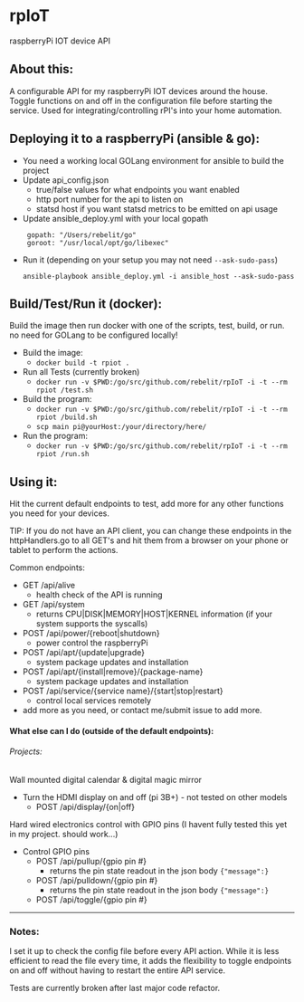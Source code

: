 # rpIoT
raspberryPi IOT device API

## About this:
A configurable API for my raspberryPi IOT devices around the house. Toggle functions on and off in the 
configuration file before starting the service.  Used for integrating/controlling rPI's into your home automation. 

## Deploying it to a raspberryPi (ansible & go):
* You need a working local GOLang environment for ansible to build the project
* Update api_config.json 
    * true/false values for what endpoints you want enabled
    * http port number for the api to listen on
    * statsd host if you want statsd metrics to be emitted on api usage
* Update ansible_deploy.yml with your local gopath
   ```
    gopath: "/Users/rebelit/go"
    goroot: "/usr/local/opt/go/libexec"
   ```
* Run it (depending on your setup you may not need `--ask-sudo-pass`)
    ```
    ansible-playbook ansible_deploy.yml -i ansible_host --ask-sudo-pass
    ```
    
## Build/Test/Run it (docker):
Build the image then run docker with one of the scripts, test, build, or run.  no need for GOLang to be configured 
locally!

* Build the image:
    * `docker build -t rpiot .`
* Run all Tests (currently broken)
    * `docker run -v $PWD:/go/src/github.com/rebelit/rpIoT -i -t --rm rpiot /test.sh`
* Build the program:
    * `docker run -v $PWD:/go/src/github.com/rebelit/rpIoT -i -t --rm rpiot /build.sh`
    * `scp main pi@yourHost:/your/directory/here/`
* Run the program:
    * `docker run -v $PWD:/go/src/github.com/rebelit/rpIoT -i -t --rm rpiot /run.sh`
    

## Using it:
Hit the current default endpoints to test, add more for any other functions you need for your 
devices. 

TIP: If you do not have an API client, you can change these endpoints in the httpHandlers.go to all GET's
and hit them from a browser on your phone or tablet to perform the actions. 

Common endpoints:
* GET /api/alive
    * health check of the API is running
* GET /api/system
    * returns CPU|DISK|MEMORY|HOST|KERNEL information (if your system supports the syscalls)
* POST /api/power/{reboot|shutdown}
    * power control the raspberryPi
* POST /api/apt/{update|upgrade}
    * system package updates and installation
* POST /api/apt/{install|remove}/{package-name}
    * system package updates and installation
* POST /api/service/{service name}/{start|stop|restart}
    * control local services remotely
* add more as you need, or contact me/submit issue to add more. 


#### What else can I do (outside of the default endpoints):
###### Projects: 
Wall mounted digital calendar & digital magic mirror
* Turn the HDMI display on and off (pi 3B+) - not tested on other models
    * POST /api/display/{on|off}

Hard wired electronics control with GPIO pins (I havent fully tested this yet in my project. should work...)
* Control GPIO pins
    * POST /api/pullup/{gpio pin #}
        * returns the pin state readout in the json body `{"message":}`
    * POST /api/pulldown/{gpio pin #}
        * returns the pin state readout in the json body `{"message":}`
    * POST /api/toggle/{gpio pin #}

---
### Notes:
I set it up to check the config file before every API action. While it is less efficient to read the file every 
time, it adds the flexibility to toggle endpoints on and off without having to restart the entire API service.

Tests are currently broken after last major code refactor. 
